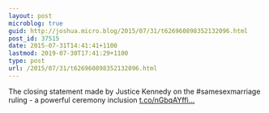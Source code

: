 ```yaml
---
layout: post
microblog: true
guid: http://joshua.micro.blog/2015/07/31/t626960898352132096.html
post_id: 37515
date: 2015-07-31T14:41:41+1100
lastmod: 2019-07-30T17:41:29+1100
type: post
url: /2015/07/31/t626960898352132096.html
---
```

The closing statement made by Justice Kennedy on the #samesexmarriage ruling - a powerful ceremony inclusion [t.co/nGbqAYffi...](http://t.co/nGbqAYffiZ)

